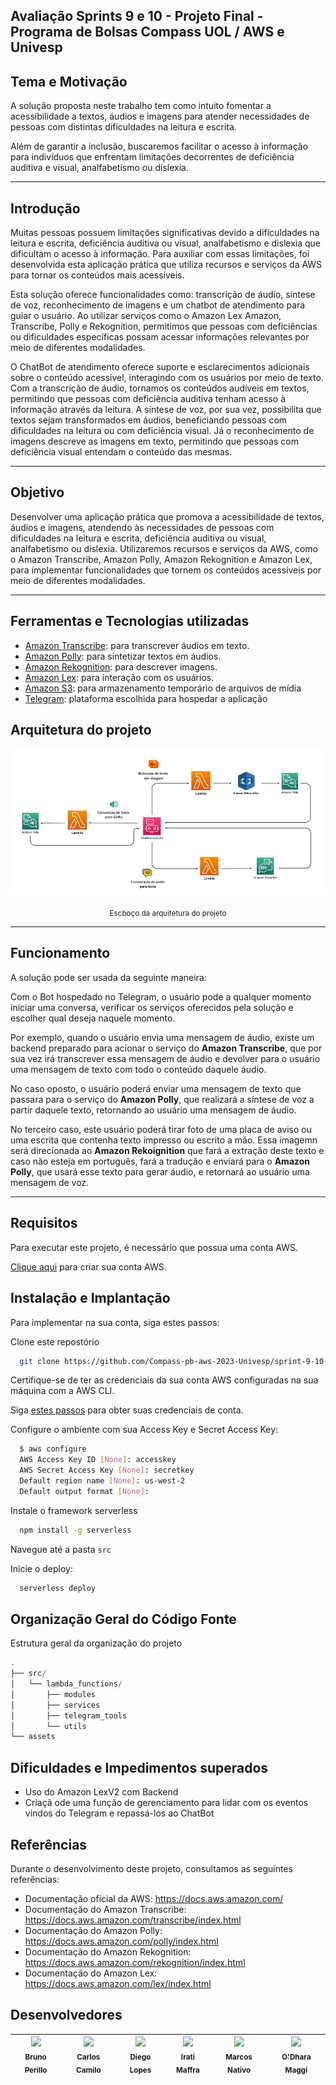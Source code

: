 ## Avaliação Sprints 9 e 10 - Projeto Final - Programa de Bolsas Compass UOL / AWS e Univesp

## Tema e Motivação

A solução proposta neste trabalho tem como intuito fomentar a acessibilidade a textos, áudios e imagens para atender necessidades de pessoas com distintas dificuldades na leitura e escrita.

Além de garantir a inclusão, buscaremos facilitar o acesso à informação para indivíduos que enfrentam limitações decorrentes de deficiência auditiva e visual, analfabetismo ou dislexia.

***

## Introdução

Muitas pessoas possuem limitações significativas devido a dificuldades na leitura e escrita, deficiência auditiva ou visual, analfabetismo e dislexia que dificultam o acesso à informação. Para auxiliar com essas limitações, foi desenvolvida esta aplicação prática que utiliza recursos e serviços da AWS para tornar os conteúdos mais acessíveis.

Esta solução oferece funcionalidades como: transcrição de áudio, síntese de voz, reconhecimento de imagens e um chatbot de atendimento para guiar o usuário. Ao utilizar serviços como o Amazon Lex Amazon, Transcribe, Polly e Rekognition, permitimos que pessoas com deficiências ou dificuldades específicas possam acessar informações relevantes por meio de diferentes modalidades.

O ChatBot de atendimento oferece suporte e esclarecimentos adicionais sobre o conteúdo acessível, interagindo com os usuários por meio de texto. Com a transcrição de áudio, tornamos os conteúdos audíveis em textos, permitindo que pessoas com deficiência auditiva tenham acesso à informação através da leitura. A síntese de voz, por sua vez, possibilita que textos sejam transformados em áudios, beneficiando pessoas com dificuldades na leitura ou com deficiência visual. Já o reconhecimento de imagens descreve as imagens em texto, permitindo que pessoas com deficiência visual entendam o conteúdo das mesmas.

***

## Objetivo

Desenvolver uma aplicação prática que promova a acessibilidade de textos, áudios e imagens, atendendo às necessidades de pessoas com dificuldades na leitura e escrita, deficiência auditiva ou visual, analfabetismo ou dislexia. Utilizaremos recursos e serviços da AWS, como o Amazon Transcribe, Amazon Polly, Amazon Rekognition e Amazon Lex, para implementar funcionalidades que tornem os conteúdos acessíveis por meio de diferentes modalidades.

***

## Ferramentas e Tecnologias utilizadas

* [Amazon Transcribe](https://aws.amazon.com/pt/transcribe/): para transcrever áudios em texto.
* [Amazon Polly](https://aws.amazon.com/pt/polly/): para sintetizar textos em áudios.
* [Amazon Rekognition](https://aws.amazon.com/pt/rekognition/): para descrever imagens.
* [Amazon Lex](https://aws.amazon.com/pt/lex/): para interação com os usuários.
* [Amazon S3](https://aws.amazon.com/pt/s3/): para armazenamento temporário de arquivos de mídia
* [Telegram](https://web.telegram.org/): plataforma escolhida para hospedar a aplicação

## Arquitetura do projeto

![Esboço](/assets/estrutura.PNG)
<div align="center">
  <sub>Escboço da arquitetura do projeto</sub>
</div>

***

## Funcionamento

A solução pode ser usada da seguinte maneira:

Com o Bot hospedado no Telegram, o usuário pode a qualquer momento iniciar uma conversa, verificar os serviços oferecidos pela solução e escolher qual deseja naquele momento.

Por exemplo, quando o usuário envia uma mensagem de áudio, existe um backend preparado para acionar o serviço do **Amazon Transcribe**, que por sua vez irá transcrever essa mensagem de áudio e devolver para o usuário uma mensagem de texto com todo o conteúdo daquele áudio.

No caso oposto, o usuário poderá enviar uma mensagem de texto que passara para o serviço do **Amazon Polly**, que realizará a síntese de voz a partir daquele texto, retornando ao usuário uma mensagem de áudio.

No terceiro caso, este usuário poderá tirar foto de uma placa de aviso ou uma escrita que contenha texto impresso ou escrito a mão. Essa imagemn será direcionada ao **Amazon Rekoignition** que fará a extração deste texto e caso não esteja em português, fará a tradução e enviará para o **Amazon Polly**, que usará esse texto para gerar áudio, e retornará ao usuário uma mensagem de voz.

***

## Requisitos

Para executar este projeto, é necessário que possua uma conta AWS.

[Clique aqui](https://aws.amazon.com/pt/console/) para criar sua conta AWS.

## Instalação e Implantação

Para implementar na sua conta, siga estes passos:

Clone este repostório

```bash
  git clone https://github.com/Compass-pb-aws-2023-Univesp/sprint-9-10-pb-aws-univesp.git
```

Certifique-se de ter as credenciais da sua conta AWS configuradas na sua máquina com a AWS CLI.

Siga [estes passos](https://docs.aws.amazon.com/pt_br/powershell/latest/userguide/pstools-appendix-sign-up.html) para obter suas credenciais de conta.

Configure o ambiente com sua Access Key e Secret Access Key:

```bash
  $ aws configure
  AWS Access Key ID [None]: accesskey
  AWS Secret Access Key [None]: secretkey
  Default region name [None]: us-west-2
  Default output format [None]:
```

Instale o framework serverless

```bash
  npm install -g serverless
```

Navegue até a pasta `src`

Inicie o deploy:

```bash
  serverless deploy
```

## Organização Geral do Código Fonte

Estrutura geral da organização do projeto

```a
.
├── src/
│   └── lambda_functions/
│       ├── modules
│       ├── services
│       ├── telegram_tools
│       └── utils
└── assets
```

## Dificuldades e Impedimentos superados

* Uso do Amazon LexV2 com Backend
* Criaçã ode uma função de gerenciamento para lidar com os eventos vindos do Telegram e repassá-los ao ChatBot

## Referências

Durante o desenvolvimento deste projeto, consultamos as seguintes referências:

- Documentação oficial da AWS: https://docs.aws.amazon.com/
- Documentação do Amazon Transcribe: https://docs.aws.amazon.com/transcribe/index.html
- Documentação do Amazon Polly: https://docs.aws.amazon.com/polly/index.html
- Documentação do Amazon Rekognition: https://docs.aws.amazon.com/rekognition/index.html
- Documentação do Amazon Lex: https://docs.aws.amazon.com/lex/index.html

## Desenvolvedores
[<img src="https://avatars.githubusercontent.com/u/25699466?v=4" width=115><br><sub>Bruno Perillo</sub>](https://github.com/brunoperillo) | [<img src="https://avatars.githubusercontent.com/u/78061851?v=4" width=115><br><sub>Carlos Camilo</sub>](https://github.com/crobertocamilo) | [<img src="https://avatars.githubusercontent.com/u/96358027?v=4" width=115><br><sub>Diego Lopes</sub>](https://github.com/Diegox0301) | [<img src="https://avatars.githubusercontent.com/u/124359272?v=4" width=115><br><sub>Irati Maffra</sub>](https://github.com/IratiMaffra) | [<img src="https://avatars.githubusercontent.com/u/73674662?v=4" width=115><br><sub>Marcos Nativo</sub>](https://github.com/onativo) | [<img src="https://avatars.githubusercontent.com/u/94749597?v=4" width=115><br><sub>O'Dhara Maggi</sub>](https://github.com/odharamaggi)|
| :---: | :---: | :---: | :---: | :---: | :---: |